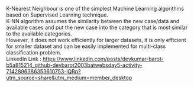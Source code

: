 K-Nearest Neighbour is one of the simplest Machine Learning algorithms based on Supervised Learning technique.
<br>
K-NN algorithm assumes the similarity between the new case/data and available cases and put the new case into the category that is most similar to the available categories.
<br>
However, it does not work efficiently for larger datasets, it is only efficient for smaller dataset and can be easily implemented for multi-class classification problem.
<br>
LinkedIn Link : https://www.linkedin.com/posts/devkumar-barot-b5a815214_github-devbarot2003batwebsday5-activity-7142896386353610753-jQRp?utm_source=share&utm_medium=member_desktop
